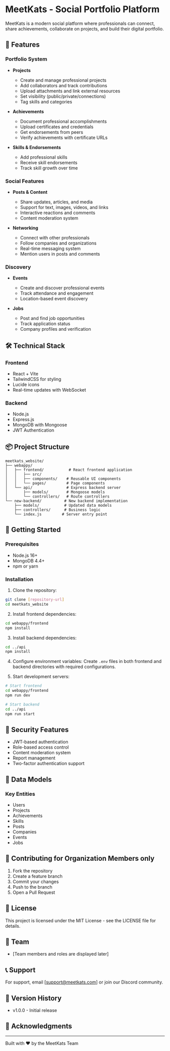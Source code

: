 # MeetKats - Social Portfolio Platform

MeetKats is a modern social platform where professionals can connect, share achievements, collaborate on projects, and build their digital portfolio.

## 🚀 Features

### Portfolio System
- **Projects**
  - Create and manage professional projects
  - Add collaborators and track contributions
  - Upload attachments and link external resources
  - Set visibility (public/private/connections)
  - Tag skills and categories

- **Achievements**
  - Document professional accomplishments
  - Upload certificates and credentials
  - Get endorsements from peers
  - Verify achievements with certificate URLs

- **Skills & Endorsements**
  - Add professional skills
  - Receive skill endorsements
  - Track skill growth over time

### Social Features
- **Posts & Content**
  - Share updates, articles, and media
  - Support for text, images, videos, and links
  - Interactive reactions and comments
  - Content moderation system

- **Networking**
  - Connect with other professionals
  - Follow companies and organizations
  - Real-time messaging system
  - Mention users in posts and comments

### Discovery
- **Events**
  - Create and discover professional events
  - Track attendance and engagement
  - Location-based event discovery

- **Jobs**
  - Post and find job opportunities
  - Track application status
  - Company profiles and verification

## 🛠️ Technical Stack

### Frontend
- React + Vite
- TailwindCSS for styling
- Lucide icons
- Real-time updates with WebSocket

### Backend
- Node.js
- Express.js
- MongoDB with Mongoose
- JWT Authentication

## 📦 Project Structure

```
meetkats_website/
├── webappy/
│   ├── frontend/           # React frontend application
│   │   ├── src/
│   │   ├── components/    # Reusable UI components
│   │   └── pages/         # Page components
│   └── api/               # Express backend server
│       ├── models/        # Mongoose models
│       └── controllers/   # Route controllers
└── new-backend/          # New backend implementation
    ├── models/           # Updated data models
    ├── controllers/      # Business logic
    └── index.js         # Server entry point
```

## 🚦 Getting Started

### Prerequisites
- Node.js 16+
- MongoDB 4.4+
- npm or yarn

### Installation

1. Clone the repository:
```bash
git clone [repository-url]
cd meetkats_website
```

2. Install frontend dependencies:
```bash
cd webappy/frontend
npm install
```

3. Install backend dependencies:
```bash
cd ../api
npm install
```

4. Configure environment variables:
Create `.env` files in both frontend and backend directories with required configurations.

5. Start development servers:
```bash
# Start frontend
cd webappy/frontend
npm run dev

# Start backend
cd ../api
npm run start
```

## 🔐 Security Features

- JWT-based authentication
- Role-based access control
- Content moderation system
- Report management
- Two-factor authentication support

## 📝 Data Models

### Key Entities
- Users
- Projects
- Achievements
- Skills
- Posts
- Companies
- Events
- Jobs

## 🤝 Contributing for Organization Members only

1. Fork the repository
2. Create a feature branch
3. Commit your changes
4. Push to the branch
5. Open a Pull Request

## 📄 License

This project is licensed under the MIT License - see the LICENSE file for details.

## 👥 Team

- [Team members and roles are displayed later]

## 📞 Support

For support, email [support@meetkats.com] or join our Discord community.

## 🔄 Version History

- v1.0.0 - Initial release

## 🙏 Acknowledgments

---
Built with ❤️ by the MeetKats Team
